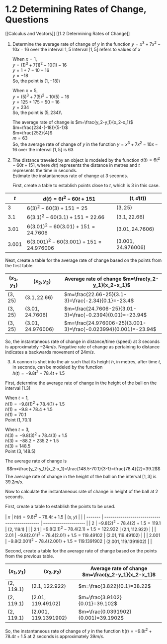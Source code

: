 # 1.2 Determining Rates of Change, Questions
[[Calculus and Vectors]]
[[1.2 Determining Rates of Change]]

1. Determine the average rate of change of $y$ in the function $y=x^3+7x^2-10x-16$ over the interval $1,5$
	Interval $[1,5]$ refers to values of $x$
	
	When $x=1$,\
		$y=(1)^3+7(1)^2-10(1)-16$\
			$y=1+7-10-16$\
				$y=-18$\
				So, the point is $(1,-18)$\
			
	
	When $x=5$,\
		$y=(5)^3+7(5)^2-10(5)-16$\
			$y=125+175-50-16$\
				$y=234$\
				So, the point is $(5,234)$\
				
	
	The average rate of change is $m=\frac{y_2-y_1}{x_2-x_1}$\
		$m=\frac{234-(-18)}{5-1}$\
			$m=\frac{252}{4}$\
				$m=63$\
				So, the average rate of change of $y$ in the function $y=x^3+7x^2-10x-16$ over the interval $[1,5]$ is $63$
			
2. The distance traveled by an object is modeled by the function $d(t)=6t^2-60t+151$, where $d(t)$ represents the distance in metres and $t$ represents the time in seconds.  
		Estimate the instantaneous rate of change at 3 seconds.
  
	First, create a table to establish points close to $t$, which is $3$ in this case.
  
  | $t$     | $d(t)=6t^2-60t+151$                    | $(t,d(t))$          |
  | ------- | -------------------------------------- | ------------------- |
  | $3$     | $6(3)^2-60(3)+151 = 25$                | $(3,25)$            |
  | $3.1$   | $6(3.1)^2-60(3.1)+151 = 22.66$         | $(3.1,22.66)$       |
  | $3.01$  | $6(3.01)^2-60(3.01)+151 = 24.7606$     | $(3.01,24.7606)$    |
  | $3.001$ | $6(3.001)^2-60(3.001)+151 = 24.976006$ | $(3.001,24.976006)$ |\


 Next, create a table for the average rate of change based on the points from the first table.
 
 | $(x_1,y_1)$ | $(x_2,y_2)$        | Average rate of change $m=\frac{y_2-y_1}{x_2-x_1}$              |
 | ----------- | ------------------ | --------------------------------------------------------------- |
 | $(3,25)$    | $(3.1,22.66)$      | $m=\frac{22.66-25}{3.1-3}=\frac{-2.34}{0.1}=-23.4$              |
 | $(3,25)$    | $(3.01,24.7606)$   | $m=\frac{24.7606-25}{3.01-3}=\frac{-0.2394}{0.01}=-23.94$       |
 | $(3,25)$    | $(3.01,24.976006)$ | $m=\frac{24.976006-25}{3.001-3}=\frac{-0.023994}{0.001}=-23.94$ |
 
 So, the instantaneous rate of change in distance/time (speed) at $3$ seconds is approximately $-24 m/s$. Negative rate of change as pertaining to distance indicates a backwards movement of $24 m/s$.
 
 3. A cannon is shot into the air such that its height $h$, in metres, after time $t$, in seconds, can be modeled by the function\
 $h(t)=-9.8t^2+78.4t+1.5$
 
 First, determine the average rate of change in the height of the ball on the interval [$1.3$] 
 
 When $t=1$,\
 $h(1)=-9.8(1)^2+78.4(1)+1.5$\
 $h(1)=-9.8+78.4+1.5$\
 $h(1)=70.1$\
 Point ($1,70.1$)

When $t=3$,\
 $h(3)=-9.8(3)^2+78.4(3)+1.5$\
 $h(3)=-88.2+235.2+1.5$\
 $h(3)=148.5$\
 Point ($3,148.5$)
 
 The average rate of change is $$m=\frac{y_2-y_1}{x_2-x_1}=\frac{148.5-70.1}{3-1}=\frac{78.4}{2}=39.2$$
The average rate of change in the height of the ball on the interval [$1,3$] is $39.2m/s$.

Now to calculate the instantaneous rate of change in height of the ball at $2$ seconds.

First, create a table to establish the points to be used.

 | $x$     | $h(t)=9.8t^2-78.4t+1.5$                       | $(x,y)$               |     |
 | ------- | --------------------------------------------- | --------------------- | 
 | $2$     | $-9.8(2)^2-78.4(2)+1.5 = 119.1$               | $(2,119.1)$           |     |
 | $2.1$   | $-9.8(2.1)^2-78.4(2.1)+1.5 = 122.922$         | $(2.1,112.922)$       |     |
 | $2.01$  | $-9.8(2.01)^2-78.4(2.01)+1.5 = 119.49102$     | $(2.01,119.49102)$    |     |
 | $2.001$ | $-9.8(2.001)^2-78.4(2.001)+1.5 = 119.1391902$ | $(2.001,119.1391902)$ |    |
 
 Second, create a table for the average rate of change based on the points from the previous table.
 
 | $(x_1,y_1)$ | ($x_2,y_2$)            | Average rate of change $m=\frac{y_2-y_1}{x_2-x_1}$ |
 | ----------- | ---------------------- | -------------------------------------------------- |
 | $(2,119.1)$ | $(2.1,122.922)$       | $m=\frac{3.822}{0.1}=38.22$                        |
 | $(2,119.1)$ | $(2.01,119.49102)$    | $m=\frac{3.9102}{0.01}=39.102$                       |
 | $(2,119.1)$ | $(2.001,119.1391902)$ | $m=\frac{0.0391902}{0.001}=39.1902$                                                   |
 
 So, the instantaneous rate of change of $y$ in the function $h(t)=-9.8t^2+78.4t+1.5$ at $2$ seconds is approximately $39m/s$.
 
 

			
		
		